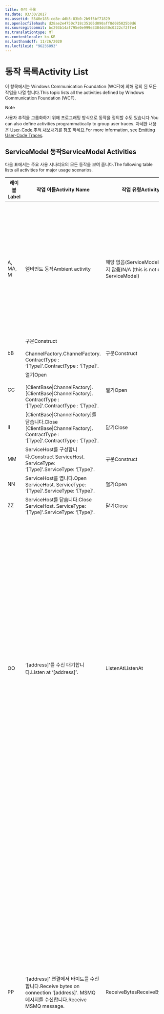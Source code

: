 ```yaml
---
title: 동작 목록
ms.date: 03/30/2017
ms.assetid: 5540e185-ce8e-4db3-83b0-2b9f5bf71829
ms.openlocfilehash: d28ae2e4750c718c35105d090aff8d085025b9d6
ms.sourcegitcommit: bc293b14af795e0e999e3304dd40c0222cf2ffe4
ms.translationtype: MT
ms.contentlocale: ko-KR
ms.lasthandoff: 11/26/2020
ms.locfileid: "96236093"
---
```

# <a name="activity-list"></a><span data-ttu-id="0179b-102">동작 목록</span><span class="sxs-lookup"><span data-stu-id="0179b-102">Activity List</span></span>

<span data-ttu-id="0179b-103">이 항목에서는 Windows Communication Foundation (WCF)에 의해 정의 된 모든 작업을 나열 합니다.</span><span class="sxs-lookup"><span data-stu-id="0179b-103">This topic lists all the activities defined by Windows Communication Foundation (WCF).</span></span>  
  
> [!NOTE]
> <span data-ttu-id="0179b-104">사용자 추적을 그룹화하기 위해 프로그래밍 방식으로 동작을 정의할 수도 있습니다.</span><span class="sxs-lookup"><span data-stu-id="0179b-104">You can also define activities programmatically to group user traces.</span></span> <span data-ttu-id="0179b-105">자세한 내용은 [User-Code 추적 내보내기](emitting-user-code-traces.md)를 참조 하세요.</span><span class="sxs-lookup"><span data-stu-id="0179b-105">For more information, see [Emitting User-Code Traces](emitting-user-code-traces.md).</span></span>  
  
## <a name="servicemodel-activities"></a><span data-ttu-id="0179b-106">ServiceModel 동작</span><span class="sxs-lookup"><span data-stu-id="0179b-106">ServiceModel Activities</span></span>  

 <span data-ttu-id="0179b-107">다음 표에서는 주요 사용 시나리오의 모든 동작을 보여 줍니다.</span><span class="sxs-lookup"><span data-stu-id="0179b-107">The following table lists all activities for major usage scenarios.</span></span>  
  
|<span data-ttu-id="0179b-108">레이블</span><span class="sxs-lookup"><span data-stu-id="0179b-108">Label</span></span>|<span data-ttu-id="0179b-109">작업 이름</span><span class="sxs-lookup"><span data-stu-id="0179b-109">Activity Name</span></span>|<span data-ttu-id="0179b-110">작업 유형</span><span class="sxs-lookup"><span data-stu-id="0179b-110">Activity Type</span></span>|<span data-ttu-id="0179b-111">Description</span><span class="sxs-lookup"><span data-stu-id="0179b-111">Description</span></span>|  
|-----------|-------------------|-------------------|-----------------|  
|<span data-ttu-id="0179b-112">A, M</span><span class="sxs-lookup"><span data-stu-id="0179b-112">A, M</span></span>|<span data-ttu-id="0179b-113">앰비언트 동작</span><span class="sxs-lookup"><span data-stu-id="0179b-113">Ambient activity</span></span>|<span data-ttu-id="0179b-114">해당 없음(ServiceModel에 의해 제어되지 않음)</span><span class="sxs-lookup"><span data-stu-id="0179b-114">N/A (this is not controlled by ServiceModel)</span></span>|<span data-ttu-id="0179b-115">ServiceModel 코드를 호출하기 이전에 TLS에 해당 ID가 설정되어 있는 동작입니다(클라이언트측 또는 서버측).</span><span class="sxs-lookup"><span data-stu-id="0179b-115">The activity whose ID is set in TLS before any calls to ServiceModel code (client side or server side).</span></span><br /><br /> <span data-ttu-id="0179b-116">예: WCF 클라이언트에서 open이 호출 된 작업 또는 serviceHost. open이 호출 됩니다.</span><span class="sxs-lookup"><span data-stu-id="0179b-116">Example: An activity where  open is called on the WCF client or serviceHost.open is called.</span></span>|  
|<span data-ttu-id="0179b-117">b</span><span class="sxs-lookup"><span data-stu-id="0179b-117">B</span></span>|<span data-ttu-id="0179b-118">구문</span><span class="sxs-lookup"><span data-stu-id="0179b-118">Construct</span></span><br /><br /> <span data-ttu-id="0179b-119">ChannelFactory.</span><span class="sxs-lookup"><span data-stu-id="0179b-119">ChannelFactory.</span></span> <span data-ttu-id="0179b-120">ContractType : ‘[Type]’.</span><span class="sxs-lookup"><span data-stu-id="0179b-120">ContractType : ‘[Type]’.</span></span>|<span data-ttu-id="0179b-121">구문</span><span class="sxs-lookup"><span data-stu-id="0179b-121">Construct</span></span>||  
|<span data-ttu-id="0179b-122">C</span><span class="sxs-lookup"><span data-stu-id="0179b-122">C</span></span>|<span data-ttu-id="0179b-123">열기</span><span class="sxs-lookup"><span data-stu-id="0179b-123">Open</span></span><br /><br /> <span data-ttu-id="0179b-124">[ClientBase&#124;ChannelFactory].</span><span class="sxs-lookup"><span data-stu-id="0179b-124">[ClientBase&#124;ChannelFactory].</span></span> <span data-ttu-id="0179b-125">ContractType : ‘[Type]’.</span><span class="sxs-lookup"><span data-stu-id="0179b-125">ContractType : ‘[Type]’.</span></span>|<span data-ttu-id="0179b-126">열기</span><span class="sxs-lookup"><span data-stu-id="0179b-126">Open</span></span>||  
|<span data-ttu-id="0179b-127">I</span><span class="sxs-lookup"><span data-stu-id="0179b-127">I</span></span>|<span data-ttu-id="0179b-128">[ClientBase&#124;ChannelFactory]를 닫습니다.</span><span class="sxs-lookup"><span data-stu-id="0179b-128">Close [ClientBase&#124;ChannelFactory].</span></span> <span data-ttu-id="0179b-129">ContractType : ‘[Type]’.</span><span class="sxs-lookup"><span data-stu-id="0179b-129">ContractType : ‘[Type]’.</span></span>|<span data-ttu-id="0179b-130">닫기</span><span class="sxs-lookup"><span data-stu-id="0179b-130">Close</span></span>||  
|<span data-ttu-id="0179b-131">M</span><span class="sxs-lookup"><span data-stu-id="0179b-131">M</span></span>|<span data-ttu-id="0179b-132">ServiceHost를 구성합니다.</span><span class="sxs-lookup"><span data-stu-id="0179b-132">Construct ServiceHost.</span></span> <span data-ttu-id="0179b-133">ServiceType: ‘[Type]’.</span><span class="sxs-lookup"><span data-stu-id="0179b-133">ServiceType: ‘[Type]’.</span></span>|<span data-ttu-id="0179b-134">구문</span><span class="sxs-lookup"><span data-stu-id="0179b-134">Construct</span></span>||  
|<span data-ttu-id="0179b-135">N</span><span class="sxs-lookup"><span data-stu-id="0179b-135">N</span></span>|<span data-ttu-id="0179b-136">ServiceHost를 엽니다.</span><span class="sxs-lookup"><span data-stu-id="0179b-136">Open ServiceHost.</span></span> <span data-ttu-id="0179b-137">ServiceType: ‘[Type]’.</span><span class="sxs-lookup"><span data-stu-id="0179b-137">ServiceType: ‘[Type]’.</span></span>|<span data-ttu-id="0179b-138">열기</span><span class="sxs-lookup"><span data-stu-id="0179b-138">Open</span></span>||  
|<span data-ttu-id="0179b-139">Z</span><span class="sxs-lookup"><span data-stu-id="0179b-139">Z</span></span>|<span data-ttu-id="0179b-140">ServiceHost를 닫습니다.</span><span class="sxs-lookup"><span data-stu-id="0179b-140">Close ServiceHost.</span></span> <span data-ttu-id="0179b-141">ServiceType: ‘[Type]’.</span><span class="sxs-lookup"><span data-stu-id="0179b-141">ServiceType: ‘[Type]’.</span></span>|<span data-ttu-id="0179b-142">닫기</span><span class="sxs-lookup"><span data-stu-id="0179b-142">Close</span></span>||  
|<span data-ttu-id="0179b-143">O</span><span class="sxs-lookup"><span data-stu-id="0179b-143">O</span></span>|<span data-ttu-id="0179b-144">‘[address]’를 수신 대기합니다.</span><span class="sxs-lookup"><span data-stu-id="0179b-144">Listen at ‘[address]’.</span></span>|<span data-ttu-id="0179b-145">ListenAt</span><span class="sxs-lookup"><span data-stu-id="0179b-145">ListenAt</span></span>|<span data-ttu-id="0179b-146">이 동작과 다음 동작은 전송 관련 동작입니다.</span><span class="sxs-lookup"><span data-stu-id="0179b-146">This and the next activity are transport-specific.</span></span> <span data-ttu-id="0179b-147">ListenAt 동작은 채널 수신기에서 수신 대기하는 주소에 매핑되는 콘텐츠를 표시합니다.</span><span class="sxs-lookup"><span data-stu-id="0179b-147">The ListenAt activity represents the content that maps to the address where the channel listener listens at.</span></span> <span data-ttu-id="0179b-148">MSMQ의 경우에는 큐가 하나의 주소로 매핑되기 때문에 큐 자체가 콘텐츠입니다.</span><span class="sxs-lookup"><span data-stu-id="0179b-148">In the case of MSMQ, it is the queue itself since the queue maps to one address.</span></span> <span data-ttu-id="0179b-149">이 동작은 연결 지향 전송의 경우 들어오는 연결을 수신 대기합니다. MSMQ의 경우에는 MSMQ 메시지를 수신 대기합니다.</span><span class="sxs-lookup"><span data-stu-id="0179b-149">This activity listens for incoming connections in the case of connection-oriented transports, for MSMQ messages in the case of MSMQ.</span></span> <span data-ttu-id="0179b-150">이 동작은 ServiceHost.Open() 중에 만들어지며 모든 ReceiveBytes 동작 전송을 비롯하여 수신기 만들기 및 삭제와 관련된 추적을 포함합니다.</span><span class="sxs-lookup"><span data-stu-id="0179b-150">This activity is created during ServiceHost.Open(), and contains the traces related to creating and disposing the listener, as well as transferring out to all ReceiveBytes activities.</span></span>|  
|<span data-ttu-id="0179b-151">P</span><span class="sxs-lookup"><span data-stu-id="0179b-151">P</span></span>|<span data-ttu-id="0179b-152">‘[address]’ 연결에서 바이트를 수신합니다.</span><span class="sxs-lookup"><span data-stu-id="0179b-152">Receive bytes on connection ‘[address]’.</span></span> <span data-ttu-id="0179b-153">MSMQ 메시지를 수신합니다.</span><span class="sxs-lookup"><span data-stu-id="0179b-153">Receive MSMQ message.</span></span>|<span data-ttu-id="0179b-154">ReceiveBytes</span><span class="sxs-lookup"><span data-stu-id="0179b-154">ReceiveBytes</span></span>|<span data-ttu-id="0179b-155">이 작업에서 궁극적으로 WCF 메시지를 가져오는 데이터가 처리 됩니다.</span><span class="sxs-lookup"><span data-stu-id="0179b-155">In this activity, data that will eventually get a WCF message is processed.</span></span> <span data-ttu-id="0179b-156">연결 지향 전송이나 http의 경우 들어오는 바이트가 대기합니다.</span><span class="sxs-lookup"><span data-stu-id="0179b-156">Incoming bytes are waited in the case of connection-oriented transport or http.</span></span> <span data-ttu-id="0179b-157">TCP/명명된 파이프의 경우, 연결이 설정될 때 동작이 발생하므로 이 동작의 수명이 연결 수명입니다.</span><span class="sxs-lookup"><span data-stu-id="0179b-157">For TCP/named-pipe, the lifetime of this activity is the lifetime of the connection, as it is created when the connection is created.</span></span> <span data-ttu-id="0179b-158">http의 경우 이 동작의 수명이 메시지 요청 수명이며 메시지를 보낼 때 동작이 발생합니다.</span><span class="sxs-lookup"><span data-stu-id="0179b-158">For http, it is of the lifetime of a message request and is created when the message is sent.</span></span> <span data-ttu-id="0179b-159">이 동작에는 모든 메시지(개체) 처리 동작뿐만 아니라 연결 만들기와 삭제에 관련된 추적(해당하는 경우)이 포함됩니다.</span><span class="sxs-lookup"><span data-stu-id="0179b-159">This activity contains the traces related to creating and disposing the connection if applicable, as well as transfers out to all message (object) processing activities.</span></span><br /><br /> <span data-ttu-id="0179b-160">MSMQ의 경우 MSMQ 메시지를 검색하는 동작입니다.</span><span class="sxs-lookup"><span data-stu-id="0179b-160">In the case of MSMQ, it is the activity where the MSMQ message is retrieved.</span></span>|  
|<span data-ttu-id="0179b-161">Q</span><span class="sxs-lookup"><span data-stu-id="0179b-161">Q</span></span>|<span data-ttu-id="0179b-162">[number] 메시지를 처리합니다.</span><span class="sxs-lookup"><span data-stu-id="0179b-162">Process message [number].</span></span> <span data-ttu-id="0179b-163">여기서 [number]는 1부터 시작하여 순차적으로 증가하는 값입니다.</span><span class="sxs-lookup"><span data-stu-id="0179b-163">(Note, [number] is a monotonically increasing value which starts at 1.)</span></span>|<span data-ttu-id="0179b-164">ProcessMessage</span><span class="sxs-lookup"><span data-stu-id="0179b-164">ProcessMessage</span></span>|<span data-ttu-id="0179b-165">들어오는 메시지를 처리합니다.</span><span class="sxs-lookup"><span data-stu-id="0179b-165">Process an incoming message.</span></span> <span data-ttu-id="0179b-166">이 작업은 모든 데이터 (바이트, MSMQ 메시지)를 받아 WCF 메시지 개체를 구성 하는 경우에 시작 됩니다.</span><span class="sxs-lookup"><span data-stu-id="0179b-166">This activity starts when all the data (bytes, MSMQ message) are received to form a WCF message object.</span></span> <span data-ttu-id="0179b-167">이 동작에서는 헤더 처리를 추적합니다.</span><span class="sxs-lookup"><span data-stu-id="0179b-167">Traces within this activity deal with header processing.</span></span><br /><br /> <span data-ttu-id="0179b-168">디스패치할 수 있는 메시지가 생성되면 해당 동작 ID를 조회한 후 ServiceHost ProcessAction 동작이 전환됩니다.</span><span class="sxs-lookup"><span data-stu-id="0179b-168">Once a message that can be dispatched is formed, the ServiceHost ProcessAction activity is switched to after looking up the corresponding Activity ID.</span></span>|  
|<span data-ttu-id="0179b-169">D, S</span><span class="sxs-lookup"><span data-stu-id="0179b-169">D, S</span></span>|<span data-ttu-id="0179b-170">‘[action]’ 작업을 처리합니다.</span><span class="sxs-lookup"><span data-stu-id="0179b-170">Process action ‘[action]’.</span></span>|<span data-ttu-id="0179b-171">ProcessAction</span><span class="sxs-lookup"><span data-stu-id="0179b-171">ProcessAction</span></span>|<span data-ttu-id="0179b-172">수신할 때는 메시지를 사용자 코드로 디스패치하기 위해 전송/보안/RM 스택을 통해 메시지를 처리하고, 전송할 때는 역순으로 처리합니다.</span><span class="sxs-lookup"><span data-stu-id="0179b-172">Process the message through the Transport/Security/RM stack for dispatching the message to user code on receive, and in the reverse order on send.</span></span><br /><br /> <span data-ttu-id="0179b-173">서버에서이 활동은 "활동 전파"를 통해 메시지 헤더에 전송 된 활동 ID를 사용 합니다. 그렇지 않으면 새 GUID가 만들어집니다.</span><span class="sxs-lookup"><span data-stu-id="0179b-173">On the server, this activity uses the propagated Activity ID if it is sent in the message header via "Activity Propagation"; otherwise, a new GUID is created.</span></span><br /><br /> <span data-ttu-id="0179b-174">요청/회신 계약의 응답 메시지 또한 해당 동작에서 처리됩니다.</span><span class="sxs-lookup"><span data-stu-id="0179b-174">The response message for request/reply contracts is also processed in that activity.</span></span>|  
|<span data-ttu-id="0179b-175">T</span><span class="sxs-lookup"><span data-stu-id="0179b-175">T</span></span>|<span data-ttu-id="0179b-176">‘[IContract.Operation]’을 실행합니다.</span><span class="sxs-lookup"><span data-stu-id="0179b-176">Execute ‘[IContract.Operation]’.</span></span>|<span data-ttu-id="0179b-177">ExecuteUserCode</span><span class="sxs-lookup"><span data-stu-id="0179b-177">ExecuteUserCode</span></span>|<span data-ttu-id="0179b-178">서비스에서 디스패치 후 사용자 코드를 실행합니다.</span><span class="sxs-lookup"><span data-stu-id="0179b-178">Execute user code after dispatch on the service side.</span></span> <span data-ttu-id="0179b-179">이 동작에서는 사용자가 제공한 코드에서 ServiceHost 코드를 나타내는 경계를 제공합니다.</span><span class="sxs-lookup"><span data-stu-id="0179b-179">This activity provides a boundary to delineate ServiceHost code from user-provided code.</span></span>|  
  
## <a name="security-activities"></a><span data-ttu-id="0179b-180">보안 동작</span><span class="sxs-lookup"><span data-stu-id="0179b-180">Security Activities</span></span>  

 <span data-ttu-id="0179b-181">다음 표에서는 보안과 관련된 모든 동작을 보여 줍니다.</span><span class="sxs-lookup"><span data-stu-id="0179b-181">The following table lists all activities related to Security.</span></span>  
  
|<span data-ttu-id="0179b-182">작업 이름</span><span class="sxs-lookup"><span data-stu-id="0179b-182">Activity Name</span></span>|<span data-ttu-id="0179b-183">작업 유형</span><span class="sxs-lookup"><span data-stu-id="0179b-183">Activity Type</span></span>|<span data-ttu-id="0179b-184">Description</span><span class="sxs-lookup"><span data-stu-id="0179b-184">Description</span></span>|  
|-------------------|-------------------|-----------------|  
|<span data-ttu-id="0179b-185">보안 세션 설정</span><span class="sxs-lookup"><span data-stu-id="0179b-185">Setup secure session</span></span>|<span data-ttu-id="0179b-186">SetupSecurity</span><span class="sxs-lookup"><span data-stu-id="0179b-186">SetupSecurity</span></span>|<span data-ttu-id="0179b-187">클라이언트측에만 있습니다.</span><span class="sxs-lookup"><span data-stu-id="0179b-187">Exists on the client side only.</span></span> <span data-ttu-id="0179b-188">인증 및 보안 컨텍스트 설정을 위한 모든 RST\*/SCT 교환을 포함합니다.</span><span class="sxs-lookup"><span data-stu-id="0179b-188">Contains all RST\*/SCT exchanges for authentication and setting the security context.</span></span> <span data-ttu-id="0179b-189">인 경우 `propagateActivity` = `true` 이 활동은 서비스의 해당 Process Action RST \* /sct 활동에 병합 됩니다.</span><span class="sxs-lookup"><span data-stu-id="0179b-189">If `propagateActivity`=`true`, this activity is merged with the service’s corresponding Process Action RST\*/SCT activities.</span></span>|  
|<span data-ttu-id="0179b-190">보안 세션 닫기</span><span class="sxs-lookup"><span data-stu-id="0179b-190">Close secure session</span></span>|<span data-ttu-id="0179b-191">SetupSecurity</span><span class="sxs-lookup"><span data-stu-id="0179b-191">SetupSecurity</span></span>|<span data-ttu-id="0179b-192">클라이언트측에 있습니다.</span><span class="sxs-lookup"><span data-stu-id="0179b-192">Exists on the client side.</span></span> <span data-ttu-id="0179b-193">보안 세션을 닫기 위한 취소 메시지 교환을 포함합니다.</span><span class="sxs-lookup"><span data-stu-id="0179b-193">Contains the Cancel message exchange for closing the secure session.</span></span> <span data-ttu-id="0179b-194">인 경우 `propagateActivity` = `true` 이 작업은 서비스에서 프로세스 동작 "취소"와 병합 됩니다.</span><span class="sxs-lookup"><span data-stu-id="0179b-194">If `propagateActivity`=`true`, this activity is merged with the Process Action "Cancel" from the service.</span></span>|  
  
 <span data-ttu-id="0179b-195">다음 표에서는 COM+와 관련된 모든 동작을 보여 줍니다.</span><span class="sxs-lookup"><span data-stu-id="0179b-195">The following table lists all activities related to COM+.</span></span>  
  
|<span data-ttu-id="0179b-196">작업 이름</span><span class="sxs-lookup"><span data-stu-id="0179b-196">Activity Name</span></span>|<span data-ttu-id="0179b-197">작업 유형</span><span class="sxs-lookup"><span data-stu-id="0179b-197">Activity Type</span></span>|<span data-ttu-id="0179b-198">Description</span><span class="sxs-lookup"><span data-stu-id="0179b-198">Description</span></span>|  
|-------------------|-------------------|-----------------|  
|<span data-ttu-id="0179b-199">COM+ 인스턴스 만들기</span><span class="sxs-lookup"><span data-stu-id="0179b-199">Create COM+ instance</span></span>|<span data-ttu-id="0179b-200">TransferToCOMPlus</span><span class="sxs-lookup"><span data-stu-id="0179b-200">TransferToCOMPlus</span></span>|<span data-ttu-id="0179b-201">WCF 코드의 각 COM + 호출에 대 한 활동 인스턴스 1 개</span><span class="sxs-lookup"><span data-stu-id="0179b-201">1 activity instance for each COM+ call from WCF code</span></span>|  
|<span data-ttu-id="0179b-202">COM + 실행 \<operation></span><span class="sxs-lookup"><span data-stu-id="0179b-202">Execute COM+ \<operation></span></span>|<span data-ttu-id="0179b-203">TransferToCOMPlus</span><span class="sxs-lookup"><span data-stu-id="0179b-203">TransferToCOMPlus</span></span>|<span data-ttu-id="0179b-204">WCF 코드의 각 COM + 호출에 대 한 활동 인스턴스 1 개</span><span class="sxs-lookup"><span data-stu-id="0179b-204">1 activity instance for each COM+ call from WCF code</span></span>|  
  
## <a name="wmi-activities"></a><span data-ttu-id="0179b-205">WMI 동작</span><span class="sxs-lookup"><span data-stu-id="0179b-205">WMI Activities</span></span>  

 <span data-ttu-id="0179b-206">다음 표에서는 WMI와 관련된 모든 동작을 보여 줍니다.</span><span class="sxs-lookup"><span data-stu-id="0179b-206">The following table lists all activities related to WMI.</span></span>  
  
|<span data-ttu-id="0179b-207">작업 이름</span><span class="sxs-lookup"><span data-stu-id="0179b-207">Activity Name</span></span>|<span data-ttu-id="0179b-208">작업 유형</span><span class="sxs-lookup"><span data-stu-id="0179b-208">Activity Type</span></span>|<span data-ttu-id="0179b-209">Description</span><span class="sxs-lookup"><span data-stu-id="0179b-209">Description</span></span>|  
|-------------------|-------------------|-----------------|  
|<span data-ttu-id="0179b-210">WMI 가져오기</span><span class="sxs-lookup"><span data-stu-id="0179b-210">WMI get</span></span>|<span data-ttu-id="0179b-211">WMIGetObject</span><span class="sxs-lookup"><span data-stu-id="0179b-211">WMIGetObject</span></span>|<span data-ttu-id="0179b-212">사용자가 WMI에서 데이터를 검색하고 있습니다.</span><span class="sxs-lookup"><span data-stu-id="0179b-212">User is retrieving data from WMI.</span></span>|  
|<span data-ttu-id="0179b-213">WMI 넣기</span><span class="sxs-lookup"><span data-stu-id="0179b-213">WMI put</span></span>|<span data-ttu-id="0179b-214">WmiPutInstance</span><span class="sxs-lookup"><span data-stu-id="0179b-214">WmiPutInstance</span></span>|<span data-ttu-id="0179b-215">사용자가 WMI로 데이터를 업데이트하고 있습니다.</span><span class="sxs-lookup"><span data-stu-id="0179b-215">User is updating data with WMI.</span></span>|
